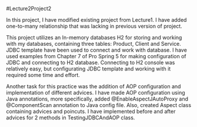 #Lecture2Project2

In this project, I have modified existing project from Lecture1. I have added one-to-many relationship that was lacking in previous version of project.

This project utilizes an In-memory databases H2 for storing and working with my databases, containing three tables: Product, Client and Service. JDBC template have been used to connect and work with database. I have used examples from Chapter 7 of Pro Spring 5 for making configuration of JDBC and connecting to H2 database. Connecting to H2 console was relatively easy, but configurating JDBC template and working with it required some time and effort.

Another task for this practice was the addition of AOP configuration and implementation of different advices. I have made AOP configuration using Java annotations, more specifically, added @EnableAspectJAutoProxy and @ComponentScan annotation to Java config file. Also, created Aspect class containing advices and poincuts. I have implemented before and after advices for 2 methods in TestingJDBCAndAOP class.
